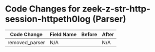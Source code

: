 # Code Changes for zeek-z-str-http-session-httpeth0log (Parser)

| Code Change | Field Name | Before | After |
|-------------|------------|--------|-------|
| removed_parser | N/A |  | N/A |
